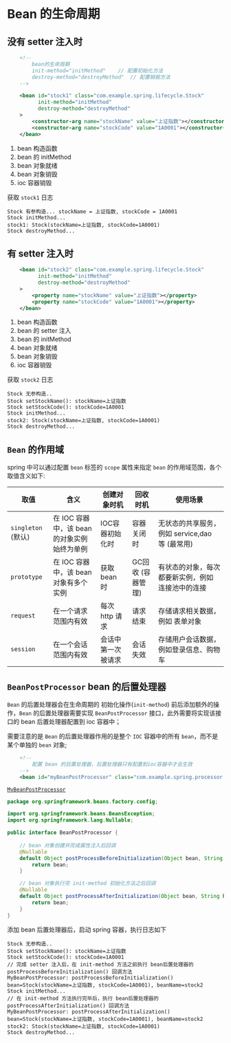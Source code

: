 

# Bean 的生命周期

## 没有 setter 注入时

```xml
    <!--
        bean的生命周期
        init-method="initMethod"    // 配置初始化方法
        destroy-method="destroyMethod"  // 配置销毁方法
    -->

    <bean id="stock1" class="com.example.spring.lifecycle.Stock"
          init-method="initMethod"
          destroy-method="destroyMethod"
    >
        <constructor-arg name="stockName" value="上证指数"></constructor-arg>
        <constructor-arg name="stockCode" value="1A0001"></constructor-arg>
    </bean>
```

1. bean 构造函数
2. bean 的 initMethod
3. bean 对象就绪
4. bean 对象销毁
5. ioc 容器销毁

获取 `stock1` 日志
```text
Stock 有参构造... stockName = 上证指数, stockCode = 1A0001
Stock initMethod...
stock1: Stock(stockName=上证指数, stockCode=1A0001)
Stock destroyMethod...
```

## 有 setter 注入时

```xml
    <bean id="stock2" class="com.example.spring.lifecycle.Stock"
          init-method="initMethod"
          destroy-method="destroyMethod"
    >
        <property name="stockName" value="上证指数"></property>
        <property name="stockCode" value="1A0001"></property>
    </bean>
```

1. bean 构造函数
2. bean 的 setter 注入
3. bean 的 initMethod
4. bean 对象就绪
5. bean 对象销毁
6. ioc 容器销毁

获取 `stock2` 日志

```text
Stock 无参构造..
Stock setStockName(): stockName=上证指数
Stock setStockCode(): stockCode=1A0001
Stock initMethod...
stock2: Stock(stockName=上证指数, stockCode=1A0001)
Stock destroyMethod...
```

## `Bean` 的作用域

spring 中可以通过配置 `bean` 标签的 `scope` 属性来指定 `bean` 的作用域范围，各个取值含义如下:

| 取值               | 含义                          | 创建对象时机    | 回收时机        | 使用场景                         |
|------------------|-----------------------------|-----------|-------------|------------------------------|
| `singleton` (默认) | 在 IOC 容器中，该 bean 的对象实例始终为单例 | IOC容器初始化时 | 容器关闭时       | 无状态的共享服务，例如 service,dao 等 (最常用) |
| `prototype`      | 在 IOC 容器中，该 bean 对象有多个实例    | 获取 bean 时 | GC回收 (容器管理) | 有状态的对象，每次都要新实例，例如 连接池中的连接    |
| `request` | 在一个请求范围内有效 | 每次 http 请求 | 请求结束 | 存储请求相关数据，例如 表单对象 |
| `session` | 在一个会话范围内有效 | 会话中第一次被请求 | 会话失效 | 存储用户会话数据，例如登录信息、购物车 |

## `BeanPostProcessor` bean 的后置处理器

`Bean` 的后置处理器会在生命周期的 初始化操作(`init-method`) 前后添加额外的操作，`Bean` 的后置处理器需要实现 `BeanPostProcessor` 接口，此外需要将实现该接口的 bean 后置处理器配置到 ioc 容器中；

需要注意的是 `Bean` 的后置处理器作用的是整个 `IOC` 容器中的所有 `bean`，而不是某个单独的 `bean` 对象;

```xml
    <!--
        配置 bean 的后置处理器，后置处理器只有配置到ioc容器中才会生效
    -->
    <bean id="myBeanPostProcessor" class="com.example.spring.processor.MyBeanPostProcessor"></bean>
```

[`MyBeanPostProcessor`](./src/main/java/com/example/spring/processor/MyBeanPostProcessor.java)


```java
package org.springframework.beans.factory.config;

import org.springframework.beans.BeansException;
import org.springframework.lang.Nullable;

public interface BeanPostProcessor {
    
    // bean 对象创建并完成属性注入后回调
    @Nullable
    default Object postProcessBeforeInitialization(Object bean, String beanName) throws BeansException {
        return bean;
    }

    // bean 对象执行完 init-method 初始化方法之后回调
    @Nullable
    default Object postProcessAfterInitialization(Object bean, String beanName) throws BeansException {
        return bean;
    }
}
```

添加 bean 后置处理器后，启动 spring 容器，执行日志如下

```text
Stock 无参构造..
Stock setStockName(): stockName=上证指数
Stock setStockCode(): stockCode=1A0001
// 完成 setter 注入后，在 init-method 方法之前执行 bean后置处理器的 postProcessBeforeInitialization() 回调方法
MyBeanPostProcessor: postProcessBeforeInitialization() bean=Stock(stockName=上证指数, stockCode=1A0001), beanName=stock2
Stock initMethod...
// 在 init-method 方法执行完毕后，执行 bean后置处理器的 postProcessAfterInitialization() 回调方法
MyBeanPostProcessor: postProcessAfterInitialization() bean=Stock(stockName=上证指数, stockCode=1A0001), beanName=stock2
stock2: Stock(stockName=上证指数, stockCode=1A0001)
Stock destroyMethod...
```


